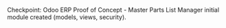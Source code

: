 Checkpoint: Odoo ERP Proof of Concept - Master Parts List Manager initial module created (models, views, security).
